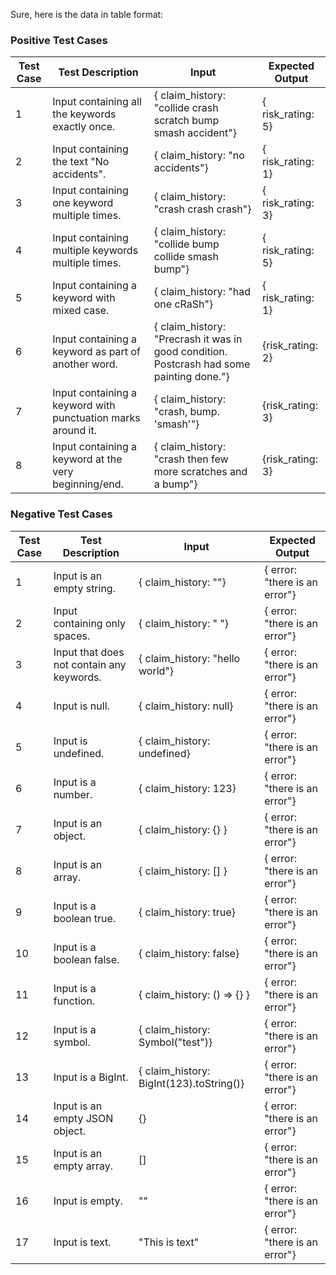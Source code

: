 Sure, here is the data in table format:

### Positive Test Cases

| Test Case | Test Description | Input | Expected Output |
|-----------|------------------|-------|-----------------|
| 1 | Input containing all the keywords exactly once. | { claim_history: "collide crash scratch bump smash accident"} | { risk_rating: 5} |
| 2 | Input containing the text "No accidents". | { claim_history: "no accidents"} | { risk_rating: 1} |
| 3 | Input containing one keyword multiple times. | { claim_history: "crash crash crash"} | { risk_rating: 3} |
| 4 | Input containing multiple keywords multiple times. | { claim_history: "collide bump collide smash bump"} | { risk_rating: 5} |
| 5 | Input containing a keyword with mixed case. | { claim_history: "had one cRaSh"} | { risk_rating: 1} |
| 6 | Input containing a keyword as part of another word. | { claim_history: "Precrash it was in good condition. Postcrash had some painting done."} | {risk_rating: 2} |
| 7 | Input containing a keyword with punctuation marks around it. | { claim_history: "crash, bump. 'smash'"} | {risk_rating: 3} |
| 8 | Input containing a keyword at the very beginning/end. | { claim_history: "crash then few more scratches and a bump"} | {risk_rating: 3} |

### Negative Test Cases

| Test Case | Test Description | Input | Expected Output |
|-----------|------------------|-------|-----------------|
| 1 | Input is an empty string. | { claim_history: ""} | { error: "there is an error"} |
| 2 | Input containing only spaces. | { claim_history: "       "} | { error: "there is an error"} |
| 3 | Input that does not contain any keywords. | { claim_history: "hello world"} | { error: "there is an error"} |
| 4 | Input is null. | { claim_history: null} | { error: "there is an error"} |
| 5 | Input is undefined. | { claim_history: undefined} | { error: "there is an error"} |
| 6 | Input is a number. | { claim_history: 123} | { error: "there is an error"} |
| 7 | Input is an object. | { claim_history: {} } | { error: "there is an error"} |
| 8 | Input is an array. | { claim_history: [] } | { error: "there is an error"} |
| 9 | Input is a boolean true. | { claim_history: true} | { error: "there is an error"} |
| 10 | Input is a boolean false. | { claim_history: false} | { error: "there is an error"} |
| 11 | Input is a function. | { claim_history: () => {} } | { error: "there is an error"} |
| 12 | Input is a symbol. | { claim_history: Symbol("test")} | { error: "there is an error"} |
| 13 | Input is a BigInt. | { claim_history: BigInt(123).toString()} | { error: "there is an error"} |
| 14 | Input is an empty JSON object. | {} | { error: "there is an error"} |
| 15 | Input is an empty array. | [] | { error: "there is an error"} |
| 16 | Input is empty. | "" | { error: "there is an error"} |
| 17 | Input is text. | "This is text" | { error: "there is an error"} |